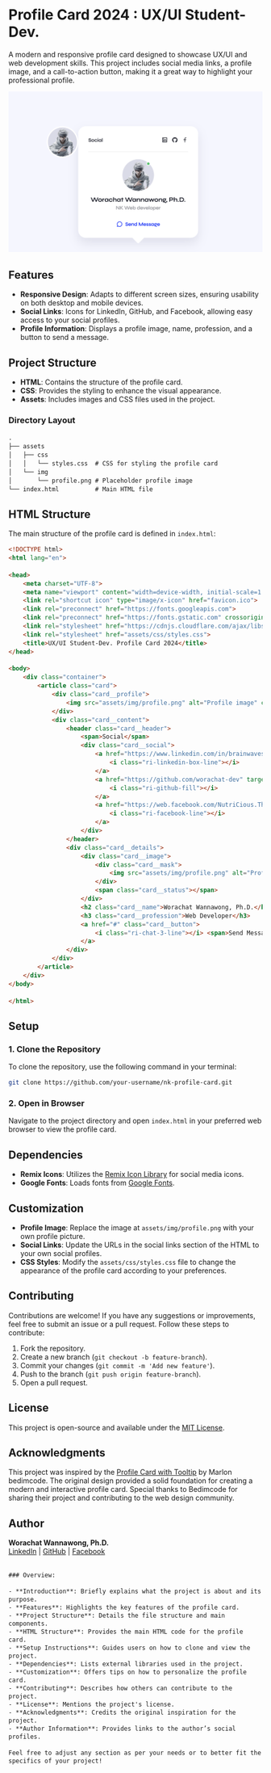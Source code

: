 # Profile Card 2024 : UX/UI Student-Dev. 

A modern and responsive profile card designed to showcase UX/UI and web development skills. This project includes social media links, a profile image, and a call-to-action button, making it a great way to highlight your professional profile.

![Profile Card](assets/img/Screenshot.png)

## Features

- **Responsive Design**: Adapts to different screen sizes, ensuring usability on both desktop and mobile devices.
- **Social Links**: Icons for LinkedIn, GitHub, and Facebook, allowing easy access to your social profiles.
- **Profile Information**: Displays a profile image, name, profession, and a button to send a message.

## Project Structure

- **HTML**: Contains the structure of the profile card.
- **CSS**: Provides the styling to enhance the visual appearance.
- **Assets**: Includes images and CSS files used in the project.

### Directory Layout

```markdown
.
├── assets
│   ├── css
│   │   └── styles.css  # CSS for styling the profile card
│   └── img
│       └── profile.png # Placeholder profile image
└── index.html          # Main HTML file
```

## HTML Structure

The main structure of the profile card is defined in `index.html`:

```html
<!DOCTYPE html>
<html lang="en">

<head>
    <meta charset="UTF-8">
    <meta name="viewport" content="width=device-width, initial-scale=1.0">
    <link rel="shortcut icon" type="image/x-icon" href="favicon.ico">
    <link rel="preconnect" href="https://fonts.googleapis.com">
    <link rel="preconnect" href="https://fonts.gstatic.com" crossorigin>
    <link rel="stylesheet" href="https://cdnjs.cloudflare.com/ajax/libs/remixicon/4.0.1/remixicon.css">
    <link rel="stylesheet" href="assets/css/styles.css">
    <title>UX/UI Student-Dev. Profile Card 2024</title>
</head>

<body>
    <div class="container">
        <article class="card">
            <div class="card__profile">
                <img src="assets/img/profile.png" alt="Profile image" class="card__profile-img">
            </div>
            <div class="card__content">
                <header class="card__header">
                    <span>Social</span>
                    <div class="card__social">
                        <a href="https://www.linkedin.com/in/brainwaves-your-ai-playground-82155961/" target="_blank">
                            <i class="ri-linkedin-box-line"></i>
                        </a>
                        <a href="https://github.com/worachat-dev" target="_blank">
                            <i class="ri-github-fill"></i>
                        </a>
                        <a href="https://web.facebook.com/NutriCious.Thailand" target="_blank">
                            <i class="ri-facebook-line"></i>
                        </a>
                    </div>
                </header>
                <div class="card__details">
                    <div class="card__image">
                        <div class="card__mask">
                            <img src="assets/img/profile.png" alt="Profile image" class="card__img">
                        </div>
                        <span class="card__status"></span>
                    </div>
                    <h2 class="card__name">Worachat Wannawong, Ph.D.</h2>
                    <h3 class="card__profession">Web Developer</h3>
                    <a href="#" class="card__button">
                        <i class="ri-chat-3-line"></i> <span>Send Message</span>
                    </a>
                </div>
            </div>
        </article>
    </div>
</body>

</html>
```

## Setup

### 1. Clone the Repository

To clone the repository, use the following command in your terminal:

```bash
git clone https://github.com/your-username/nk-profile-card.git
```

### 2. Open in Browser

Navigate to the project directory and open `index.html` in your preferred web browser to view the profile card.

## Dependencies

- **Remix Icons**: Utilizes the [Remix Icon Library](https://remixicon.com/) for social media icons.
- **Google Fonts**: Loads fonts from [Google Fonts](https://fonts.google.com/).

## Customization

- **Profile Image**: Replace the image at `assets/img/profile.png` with your own profile picture.
- **Social Links**: Update the URLs in the social links section of the HTML to your own social profiles.
- **CSS Styles**: Modify the `assets/css/styles.css` file to change the appearance of the profile card according to your preferences.

## Contributing

Contributions are welcome! If you have any suggestions or improvements, feel free to submit an issue or a pull request. Follow these steps to contribute:

1. Fork the repository.
2. Create a new branch (`git checkout -b feature-branch`).
3. Commit your changes (`git commit -m 'Add new feature'`).
4. Push to the branch (`git push origin feature-branch`).
5. Open a pull request.

## License

This project is open-source and available under the [MIT License](LICENSE).

## Acknowledgments

This project was inspired by the [Profile Card with Tooltip](https://github.com/bedimcode/profile-card-with-tooltip) by Marlon bedimcode. The original design provided a solid foundation for creating a modern and interactive profile card. Special thanks to Bedimcode for sharing their project and contributing to the web design community.

## Author

**Worachat Wannawong, Ph.D.**  
[LinkedIn](https://www.linkedin.com/in/brainwaves-your-ai-playground-82155961/) | [GitHub](https://github.com/worachat-dev) | [Facebook](https://web.facebook.com/NutriCious.Thailand)
```

### Overview:

- **Introduction**: Briefly explains what the project is about and its purpose.
- **Features**: Highlights the key features of the profile card.
- **Project Structure**: Details the file structure and main components.
- **HTML Structure**: Provides the main HTML code for the profile card.
- **Setup Instructions**: Guides users on how to clone and view the project.
- **Dependencies**: Lists external libraries used in the project.
- **Customization**: Offers tips on how to personalize the profile card.
- **Contributing**: Describes how others can contribute to the project.
- **License**: Mentions the project's license.
- **Acknowledgments**: Credits the original inspiration for the project.
- **Author Information**: Provides links to the author’s social profiles.

Feel free to adjust any section as per your needs or to better fit the specifics of your project!
